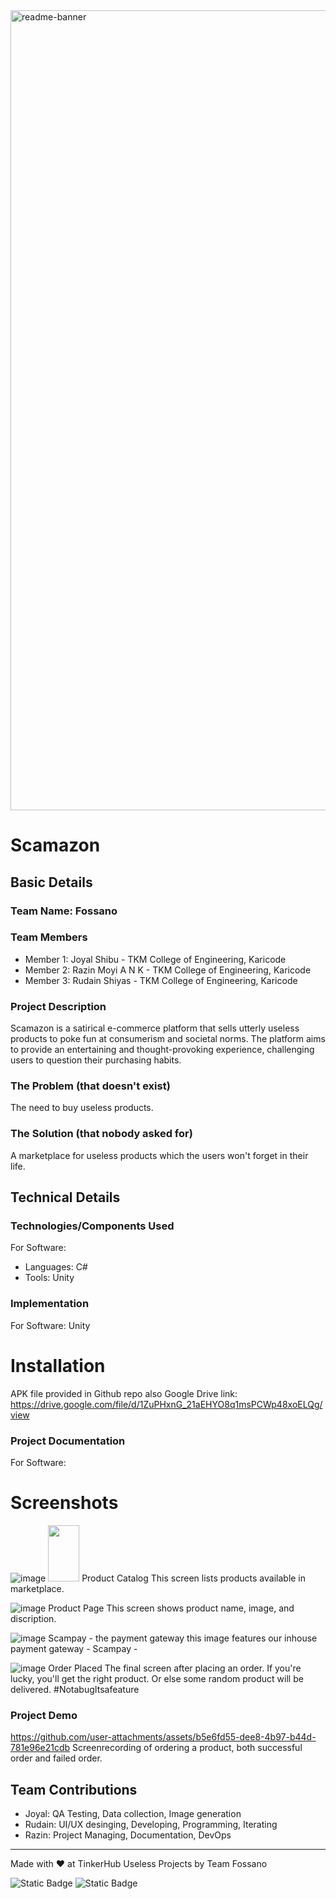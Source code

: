 <img width="1280" alt="readme-banner" src="https://github.com/user-attachments/assets/35332e92-44cb-425b-9dff-27bcf1023c6c">

# Scamazon


## Basic Details
### Team Name: Fossano


### Team Members
- Member 1: Joyal Shibu - TKM College of Engineering, Karicode
- Member 2: Razin Moyi A N K - TKM College of Engineering, Karicode
- Member 3: Rudain Shiyas - TKM College of Engineering, Karicode

### Project Description
Scamazon is a satirical e-commerce platform that sells utterly useless products to poke fun at consumerism and societal norms. The platform aims to provide an entertaining and thought-provoking experience, challenging users to question their purchasing habits.


### The Problem (that doesn't exist)
The need to buy useless products. 

### The Solution (that nobody asked for)
A marketplace for useless products which the users won't forget in their life.

## Technical Details
### Technologies/Components Used
For Software:
- Languages: C#
- Tools: Unity

### Implementation
For Software:
  Unity
# Installation
APK file provided in Github repo also Google Drive link: https://drive.google.com/file/d/1ZuPHxnG_21aEHYO8q1msPCWp48xoELQg/view

### Project Documentation
For Software:

# Screenshots
![image](https://github.com/user-attachments/assets/3f2f2f4f-3807-4876-ab62-c061ea1ba111)
<img src="https://github.com/user-attachments/assets/3f2f2f4f-3807-4876-ab62-c061ea1ba111" width=50 height=90 />
Product Catalog
This screen lists products available in marketplace.

![image](https://github.com/user-attachments/assets/5b3fd6f7-e40f-4018-a347-65e0614e9056)
Product Page
This screen shows product name, image, and discription.

![image](https://github.com/user-attachments/assets/337db61e-c54e-4d57-8036-031bd78deaeb)
Scampay - the payment gateway
this image features our inhouse payment gateway - Scampay - 


![image](https://github.com/user-attachments/assets/86844634-d562-4537-b694-2d172e8a9f16)
Order Placed
The final screen after placing an order. If you're lucky, you'll get the right product. Or else some random product will be delivered. #NotabugItsafeature

### Project Demo
https://github.com/user-attachments/assets/b5e6fd55-dee8-4b97-b44d-781e96e21cdb
Screenrecording of ordering a product, both successful order and failed order.

## Team Contributions
- Joyal: QA Testing, Data collection, Image generation
- Rudain: UI/UX desinging, Developing, Programming, Iterating
- Razin: Project Managing, Documentation, DevOps

---
Made with ❤️ at TinkerHub Useless Projects by Team Fossano

![Static Badge](https://img.shields.io/badge/TinkerHub-24?color=%23000000&link=https%3A%2F%2Fwww.tinkerhub.org%2F)
![Static Badge](https://img.shields.io/badge/UselessProject--24-24?link=https%3A%2F%2Fwww.tinkerhub.org%2Fevents%2FQ2Q1TQKX6Q%2FUseless%2520Projects)



